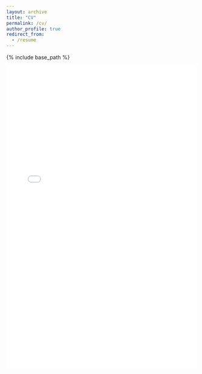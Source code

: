 ```yaml
---
layout: archive
title: "CV"
permalink: /cv/
author_profile: true
redirect_from:
  - /resume
---
```


{% include base_path %}

<embed src="{{ base_path }}/files/Abhikhya_Tripathy_CV.pdf" type="application/pdf" width="100%" height="800px" />

